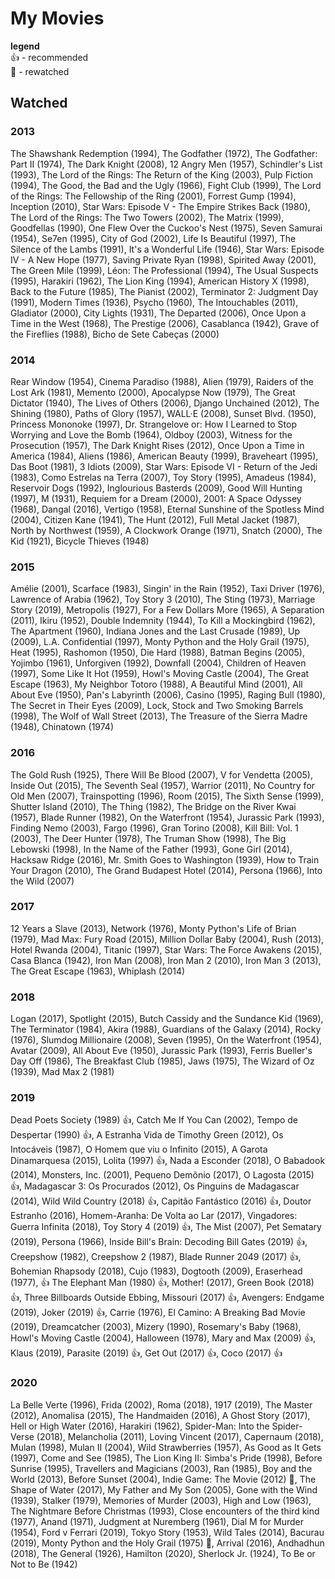 # My Movies

**legend**  
👍 - recommended  
🔄 - rewatched  

## Watched
### 2013
The Shawshank Redemption (1994), The Godfather (1972), The Godfather: Part II (1974), The Dark Knight (2008), 12 Angry Men (1957), Schindler's List (1993), The Lord of the Rings: The Return of the King (2003), Pulp Fiction (1994), The Good, the Bad and the Ugly (1966), Fight Club (1999), The Lord of the Rings: The Fellowship of the Ring (2001), Forrest Gump (1994), Inception (2010), Star Wars: Episode V - The Empire Strikes Back (1980), The Lord of the Rings: The Two Towers (2002), The Matrix (1999), Goodfellas (1990), One Flew Over the Cuckoo's Nest (1975), Seven Samurai (1954), Se7en (1995), City of God (2002), Life Is Beautiful (1997), The Silence of the Lambs (1991), It's a Wonderful Life (1946), Star Wars: Episode IV - A New Hope (1977), Saving Private Ryan (1998), Spirited Away (2001), The Green Mile (1999), Léon: The Professional (1994), The Usual Suspects (1995), Harakiri (1962), The Lion King (1994), American History X (1998), Back to the Future (1985), The Pianist (2002), Terminator 2: Judgment Day (1991), Modern Times (1936), Psycho (1960), The Intouchables (2011), Gladiator (2000), City Lights (1931), The Departed (2006), Once Upon a Time in the West (1968), The Prestige (2006), Casablanca (1942), Grave of the Fireflies (1988), Bicho de Sete Cabeças (2000)

### 2014
Rear Window (1954), Cinema Paradiso (1988), Alien (1979), Raiders of the Lost Ark (1981), Memento (2000), Apocalypse Now (1979), The Great Dictator (1940), The Lives of Others (2006), Django Unchained (2012), The Shining (1980), Paths of Glory (1957), WALL·E (2008), Sunset Blvd. (1950), Princess Mononoke (1997), Dr. Strangelove or: How I Learned to Stop Worrying and Love the Bomb (1964), Oldboy (2003), Witness for the Prosecution (1957), The Dark Knight Rises (2012), Once Upon a Time in America (1984), Aliens (1986), American Beauty (1999), Braveheart (1995), Das Boot (1981), 3 Idiots (2009), Star Wars: Episode VI - Return of the Jedi (1983), Como Estrelas na Terra (2007), Toy Story (1995), Amadeus (1984), Reservoir Dogs (1992), Inglourious Basterds (2009), Good Will Hunting (1997), M (1931), Requiem for a Dream (2000), 2001: A Space Odyssey (1968), Dangal (2016), Vertigo (1958), Eternal Sunshine of the Spotless Mind (2004), Citizen Kane (1941), The Hunt (2012), Full Metal Jacket (1987), North by Northwest (1959), A Clockwork Orange (1971), Snatch (2000), The Kid (1921), Bicycle Thieves (1948)

### 2015
Amélie (2001), Scarface (1983), Singin' in the Rain (1952), Taxi Driver (1976), Lawrence of Arabia (1962), Toy Story 3 (2010), The Sting (1973), Marriage Story (2019), Metropolis (1927), For a Few Dollars More (1965), A Separation (2011), Ikiru (1952), Double Indemnity (1944), To Kill a Mockingbird (1962), The Apartment (1960), Indiana Jones and the Last Crusade (1989), Up (2009), L.A. Confidential (1997), Monty Python and the Holy Grail (1975), Heat (1995), Rashomon (1950), Die Hard (1988), Batman Begins (2005), Yojimbo (1961), Unforgiven (1992), Downfall (2004), Children of Heaven (1997), Some Like It Hot (1959), Howl's Moving Castle (2004), The Great Escape (1963), My Neighbor Totoro (1988), A Beautiful Mind (2001), All About Eve (1950), Pan's Labyrinth (2006), Casino (1995), Raging Bull (1980), The Secret in Their Eyes (2009), Lock, Stock and Two Smoking Barrels (1998), The Wolf of Wall Street (2013), The Treasure of the Sierra Madre (1948), Chinatown (1974)

### 2016
The Gold Rush (1925), There Will Be Blood (2007), V for Vendetta (2005), Inside Out (2015), The Seventh Seal (1957), Warrior (2011), No Country for Old Men (2007), Trainspotting (1996), Room (2015), The Sixth Sense (1999), Shutter Island (2010), The Thing (1982), The Bridge on the River Kwai (1957), Blade Runner (1982), On the Waterfront (1954), Jurassic Park (1993), Finding Nemo (2003), Fargo (1996), Gran Torino (2008), Kill Bill: Vol. 1 (2003), The Deer Hunter (1978), The Truman Show (1998), The Big Lebowski (1998), In the Name of the Father (1993), Gone Girl (2014), Hacksaw Ridge (2016), Mr. Smith Goes to Washington (1939), How to Train Your Dragon (2010), The Grand Budapest Hotel (2014), Persona (1966), Into the Wild (2007)

### 2017
12 Years a Slave (2013), Network (1976), Monty Python's Life of Brian (1979), Mad Max: Fury Road (2015), Million Dollar Baby (2004), Rush (2013), Hotel Rwanda (2004), Titanic (1997), Star Wars: The Force Awakens (2015), Casa Blanca (1942), Iron Man (2008), Iron Man 2 (2010), Iron Man 3 (2013), The Great Escape (1963), Whiplash (2014)

### 2018
Logan (2017), Spotlight (2015), Butch Cassidy and the Sundance Kid (1969), The Terminator (1984), Akira (1988), Guardians of the Galaxy (2014), Rocky (1976), Slumdog Millionaire (2008), Seven (1995), On the Waterfront (1954), Avatar (2009), All About Eve (1950), Jurassic Park (1993), Ferris Bueller's Day Off (1986), The Breakfast Club (1985), Jaws (1975), The Wizard of Oz (1939), Mad Max 2 (1981)

### 2019
Dead Poets Society (1989) 👍, Catch Me If You Can (2002), Tempo de Despertar (1990) 👍, A Estranha Vida de Timothy Green (2012), Os Intocáveis (1987), O Homem que viu o Infinito (2015), A Garota Dinamarquesa (2015), Lolita (1997) 👍, Nada a Esconder (2018), O Babadook (2014), Monsters, Inc. (2001), Pequeno Demônio (2017), O Lagosta (2015) 👍, Madagascar 3: Os Procurados (2012), Os Pinguins de Madagascar (2014), Wild Wild Country (2018) 👍, Capitão Fantástico (2016) 👍, Doutor Estranho (2016), Homem-Aranha: De Volta ao Lar (2017), Vingadores: Guerra Infinita (2018), Toy Story 4 (2019) 👍, The Mist (2007), Pet Sematary (2019), Persona (1966), Inside Bill's Brain: Decoding Bill Gates (2019) 👍, Creepshow (1982), Creepshow 2 (1987), Blade Runner 2049 (2017) 👍,  Bohemian Rhapsody (2018), Cujo (1983), Dogtooth (2009), Eraserhead (1977), 👍 The Elephant Man (1980) 👍, Mother! (2017), Green Book (2018) 👍, Three Billboards Outside Ebbing, Missouri (2017) 👍, Avengers: Endgame (2019), Joker (2019) 👍, Carrie (1976), El Camino: A Breaking Bad Movie (2019), Dreamcatcher (2003), Mizery (1990), Rosemary's Baby (1968), Howl's Moving Castle (2004), Halloween (1978), Mary and Max (2009) 👍, Klaus (2019), Parasite (2019) 👍, Get Out (2017) 👍, Coco (2017) 👍

### 2020
La Belle Verte (1996), Frida (2002), Roma (2018), 1917 (2019), The Master (2012), Anomalisa (2015), The Handmaiden (2016), A Ghost Story (2017), Hell or High Water (2016), Harakiri (1962), Spider-Man: Into the Spider-Verse (2018), Melancholia (2011), Loving Vincent (2017), Capernaum (2018), Mulan (1998), Mulan II (2004), Wild Strawberries (1957), As Good as It Gets (1997), Come and See (1985), The Lion King II: Simba's Pride (1998), Before Sunrise (1995), Travellers and Magicians (2003), Ran (1985), Boy and the World (2013), Before Sunset (2004), Indie Game: The Movie (2012) 🔄, The Shape of Water (2017), My Father and My Son (2005), Gone with the Wind (1939), Stalker (1979), Memories of Murder (2003), High and Low (1963), The Nightmare Before Christmas (1993), Close encounters of the third kind (1977), Anand (1971), Judgment at Nuremberg (1961), Dial M for Murder (1954), Ford v Ferrari (2019), Tokyo Story (1953), Wild Tales (2014), Bacurau (2019), Monty Python and the Holy Grail (1975) 🔄, Arrival (2016), Andhadhun (2018), The General (1926), Hamilton (2020), Sherlock Jr. (1924), To Be or Not to Be (1942)
